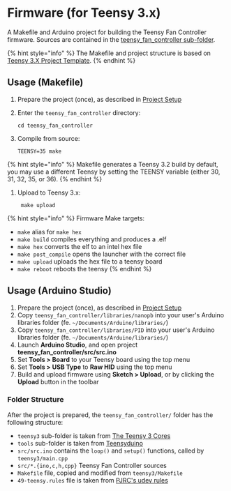 # Firmware \(for Teensy 3.x\)

A Makefile and Arduino project for building the Teensy Fan Controller firmware. Sources are contained in the [teensy_fan_controller sub-folder][1].

{% hint style="info" %}
The Makefile and project structure is based on [Teensy 3.X Project Template][2].
{% endhint %}

[1]: https://github.com/mstrthealias/TeensyFanController/tree/master/teensy_fan_controller
[2]: https://github.com/apmorton/teensy-template


## Usage (Makefile)

1. Prepare the project (once), as described in [Project Setup][3]
1. Enter the `teensy_fan_controller` directory:

    ```
    cd teensy_fan_controller
    ```

1. Compile from source:

    ```
    TEENSY=35 make
    ```
    
{% hint style="info" %}
Makefile generates a Teensy 3.2 build by default, you may use a different Teensy by setting the TEENSY variable (either 30, 31, 32, 35, or 36).
{% endhint %}
    
1. Upload to Teensy 3.x:

    ```
     make upload
     ```

{% hint style="info" %}
Firmware Make targets:

* `make` alias for `make hex`
* `make build` compiles everything and produces a .elf
* `make hex` converts the elf to an intel hex file
* `make post_compile` opens the launcher with the correct file
* `make upload` uploads the hex file to a teensy board
* `make reboot` reboots the teensy
{% endhint %}

[3]: /build-instructions/setup.md


## Usage (Arduino Studio)

1. Prepare the project (once), as described in [Project Setup][3]
1. Copy `teensy_fan_controller/libraries/nanopb` into your user's Arduino libraries folder (fe. `~/Documents/Arduino/libraries/`)
1. Copy `teensy_fan_controller/libraries/PID` into your user's Arduino libraries folder (fe. `~/Documents/Arduino/libraries/`)
1. Launch **Arduino Studio**, and open project **teensy_fan_controller/src/src.ino**
1. Set **Tools > Board** to your Teensy board using the top menu
1. Set **Tools > USB Type** to **Raw HID** using the top menu
1. Build and upload firmware using **Sketch > Upload**, or by clicking the **Upload** button in the toolbar


### Folder Structure

After the project is prepared, the `teensy_fan_controller/` folder has the following structure:

* `teensy3` sub-folder is taken from [The Teensy 3 Cores](https://github.com/PaulStoffregen/cores/tree/master/teensy3)
* `tools` sub-folder is taken from [Teensyduino](http://www.pjrc.com/teensy/td_download.html)
* `src/src.ino` contains the `loop()` and `setup()` functions, called by `teensy3/main.cpp`
* `src/*.{ino,c,h,cpp}` Teensy Fan Controller sources
* `Makefile` file, copied and modified from `teensy3/Makefile`
* `49-teensy.rules` file is taken from [PJRC's udev rules](http://www.pjrc.com/teensy/49-teensy.rules)

